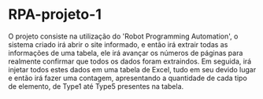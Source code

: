 # RPA-projeto-1
 O projeto consiste na utilização do 'Robot Programming Automation', o sistema criado irá abrir o site informado, 
e então irá extrair todas as informações de uma tabela, ele irá avançar os números de páginas para realmente 
confirmar que todos os dados foram extraindos.
 Em seguida, irá injetar todos estes dados em uma tabela de Excel, tudo em seu devido lugar e então irá fazer
uma contagem, apresentando a quantidade de cada tipo de elemento, de Type1 até Type5 presentes na tabela.

